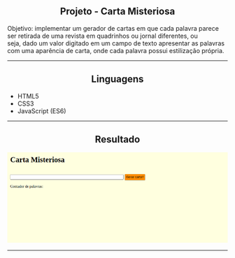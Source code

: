 <h2 align="center">Projeto - Carta Misteriosa</h2>
   
   <p>
       Objetivo: implementar um gerador de cartas em que cada palavra parece ser retirada de uma revista em quadrinhos ou jornal diferentes, ou<br> 
       seja, dado um valor digitado em um campo de texto apresentar as palavras com uma aparência de carta, onde cada palavra possui estilização própria.
   </p>

---

<h2 align="center">Linguagens</h2>

 - HTML5
 - CSS3
 - JavaScript (ES6)

---

<h2 align="center">Resultado</h2>

![Carta Misteriosa](./mistery-letter.gif)

---

